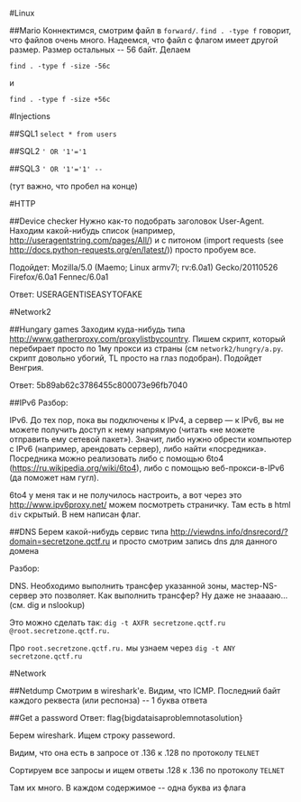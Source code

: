 #Linux

##Mario
Коннектимся, смотрим файл в `forward/`.
`find . -type f` говорит, что файлов очень много.
Надеемся, что файл с флагом имеет другой размер.
Размер остальных -- 56 байт. Делаем


`find . -type f -size -56c`

и

`find . -type f -size +56c`

#Injections

##SQL1
`select * from users`

##SQL2
`' OR '1'='1`

##SQL3
`' OR '1'='1' -- `

(тут важно, что пробел на конце)

#HTTP

##Device checker
Нужно как-то подобрать заголовок User-Agent. Находим какой-нибудь список (например, http://useragentstring.com/pages/All/)
и с питоном (import requests (see http://docs.python-requests.org/en/latest/)) просто пробуем все.

Подойдет: Mozilla/5.0 (Maemo; Linux armv7l; rv:6.0a1) Gecko/20110526 Firefox/6.0a1 Fennec/6.0a1

Ответ: USERAGENTISEASYTOFAKE

#Network2

##Hungary games
Заходим куда-нибудь типа http://www.gatherproxy.com/proxylistbycountry. Пишем скрипт, который перебирает 
просто по 1му прокси из страны (см `network2/hungry/a.py`. скрипт довольно убогий, TL просто на глаз подобран). 
Подойдет Венгрия.

Ответ: 5b89ab62c3786455c800073e96fb7040 

##IPv6
Разбор:

IPv6. До тех пор, пока вы подключены к IPv4, а сервер — к IPv6, вы не можете получить доступ к нему напрямую 
(читать «не можете отправить ему сетевой пакет»). Значит, либо нужно обрести компьютер с IPv6 (например, арендовать сервер), 
либо найти «посредника». Посредника можно реализовать либо с помощью 6to4 (https://ru.wikipedia.org/wiki/6to4), либо с 
помощью веб-прокси-в-IPv6 (да поможет нам гугл).

6to4 у меня так и не получилось настроить, а вот через это http://www.ipv6proxy.net/ можем посмотреть страничку. Там есть в
html `div` скрытый. В нем написан флаг.

##DNS
Берем какой-нибудь сервис типа http://viewdns.info/dnsrecord/?domain=secretzone.qctf.ru и просто смотрим запись dns для данного домена

Разбор:

DNS. Необходимо выполнить трансфер указанной зоны, мастер-NS-сервер это позволяет. Как выполнить трансфер? 
Ну даже не знааааю... (см. dig и nslookup)

Это можно сделать так: `dig -t AXFR secretzone.qctf.ru @root.secretzone.qctf.ru.`

Про `root.secretzone.qctf.ru.` мы узнаем через `dig -t ANY secretzone.qctf.ru`

#Network

##Netdump
Смотрим в wireshark'e. Видим, что ICMP. Последний байт каждого реквеста (или респонза) -- 1 буква ответа

##Get a password
Ответ: flag{bigdataisaproblemnotasolution}

Берем wireshark. Ищем строку passeword.

Видим, что она есть в запросе от .136 к .128 по протоколу `TELNET`

Сортируем все запросы и ищем ответы .128 к .136 по протоколу `TELNET`

Там их много. В каждом содержимое -- одна буква из флага

